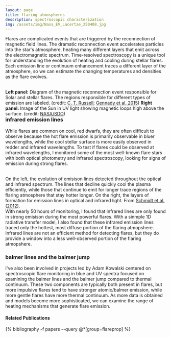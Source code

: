 ```yaml
---
layout: page
title: flaring atmospheres
description: spectroscopic characterization
img: /assets/img/Nasa_EV_Lacertae_250408.jpg
---
```


Flares are complicated events that are triggered by the reconnection of magnetic field lines. The dramatic reconnection event accelerates particles into the star's atmosphere, heating many different layers that emit across the electromagnetic spectrum. Time-resolved spectroscopy is a unique tool for understanding the evolution of heating and cooling during stellar flares. Each emission line or continuum enhancement traces a different layer of the atmosphere, so we can estimate the changing temperatures and densities as the flare evolves. 

<div class="img_row">
    <img class="col half left" src="{{ site.baseurl }}/assets/img/reconnection.png" alt="" title="normalized emission lines during a large flare"/>
    <img class="col half left" src="{{ site.baseurl }}/assets/img/uvloops.jpg" alt="" title="height of formation of emission lines"/>
</div>
<div class="col three caption" style="float: right">
<b>Left panel:</b> Diagram of the magnetic reconnection event responsible for Solar and stellar flares. The regions responsible for different types of emission are labeled. (credit: <a href="https://slideplayer.com/slide/13544886/">C. T. Russell</a>; <a href="https://ui.adsabs.harvard.edu/abs/2016RAA....16...28C/abstract">Gennady et al. 2015</a>)
<b>Right panel:</b> Image of the Sun in UV light showing magnetic loops high above the surface. (credit: <a href='https://www.nasa.gov/content/goddard/why-nasa-studies-the-ultraviolet-sun/'>NASA/SDO</a>)
</div>

### infrared emission lines

While flares are common on cool, red dwarfs, they are often difficult to observe because the hot flare emission is primarily observable in bluer wavelengths, while the cool stellar surface is more easily observed in redder and infrared wavelengths. To test if flares could be observed at infrared wavelengths, I monitored some of the most well-known flare stars with both optical photometry and infrared spectroscopy, looking for signs of emission during strong flares. 


<div class="img_row">
    <img class="col two left" src="{{ site.baseurl }}/assets/img/lineratio.png" alt="" title="normalized emission lines during a large flare"/>
    <img class="col one left" src="{{ site.baseurl }}/assets/img/lineheights.png" alt="" title="height of formation of emission lines"/>
</div>
<div class="col three caption" style="float: right">
On the left, the evolution of emisison lines detected throughout the optical and infrared spectrum. The lines that decline quickly cool the plasma efficiently, while those that continue to emit for longer trace regions of the flaring atmosphere that stay hotter longer. On the right, the layers of formation for emission lines in optical and infrared light. From <a href='https://ui.adsabs.harvard.edu/abs/2012ApJ...745...14S'>Schmidt et al. (2012)</a>.
</div>

With nearly 50 hours of monitoring, I found that infrared lines are only found in strong emisison during the most powerful flares. With a sinmple 1D radiative transfer model, I also found that these infrared emission lines traced only the hottest, most diffuse portion of the flaring atmopshere. Infrared lines are not an efficient method for detecting flares, but they do provide a window into a less well-observed portion of the flaring atmopshere. 

### balmer lines and the balmer jump

I've also been involved in projects led by Adam Kowalski centered on spectroscopic flare monitoring in blue and UV spectra focused on examining the balmer lines and the balmer jump compared to thermal continuum. These two components are typically both present in flares, but more impulsive flares tend to have stronger atomic/balmer emission, while more gentle flares have more thermal continuum. As more data is obtained and models become more sophisticated, we can examine the range of heating mechanisms that generate flare emission. 


#### Related Publications

{% bibliography -f papers --query @*[group=flareprop] %}